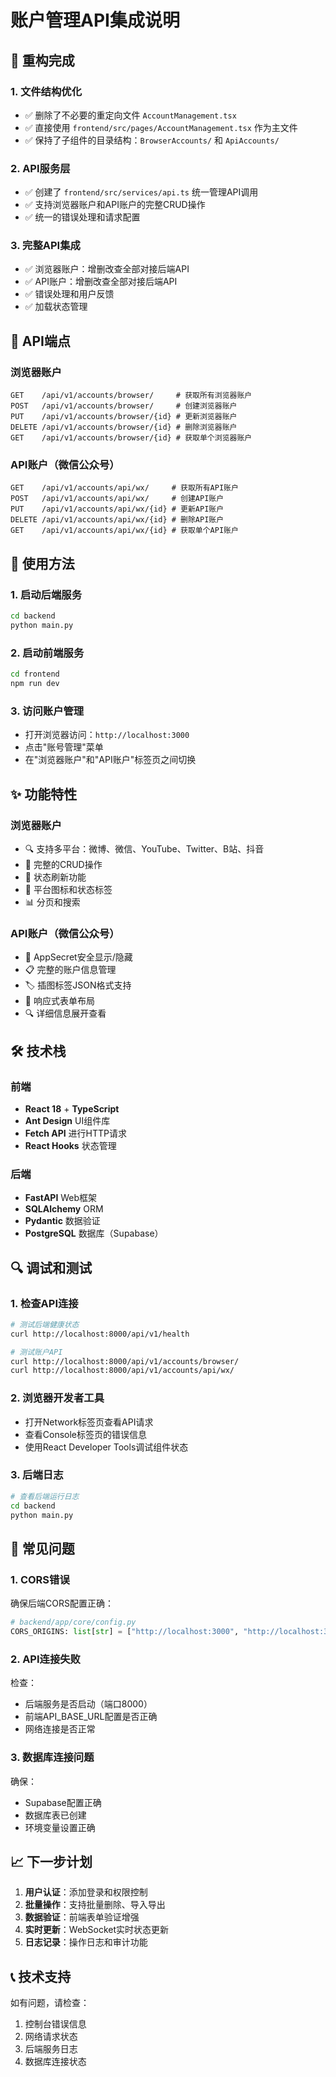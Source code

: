 # 账户管理API集成说明

## 🎯 重构完成

### 1. 文件结构优化
- ✅ 删除了不必要的重定向文件 `AccountManagement.tsx`
- ✅ 直接使用 `frontend/src/pages/AccountManagement.tsx` 作为主文件
- ✅ 保持了子组件的目录结构：`BrowserAccounts/` 和 `ApiAccounts/`

### 2. API服务层
- ✅ 创建了 `frontend/src/services/api.ts` 统一管理API调用
- ✅ 支持浏览器账户和API账户的完整CRUD操作
- ✅ 统一的错误处理和请求配置

### 3. 完整API集成
- ✅ 浏览器账户：增删改查全部对接后端API
- ✅ API账户：增删改查全部对接后端API
- ✅ 错误处理和用户反馈
- ✅ 加载状态管理

## 🔧 API端点

### 浏览器账户
```
GET    /api/v1/accounts/browser/     # 获取所有浏览器账户
POST   /api/v1/accounts/browser/     # 创建浏览器账户
PUT    /api/v1/accounts/browser/{id} # 更新浏览器账户
DELETE /api/v1/accounts/browser/{id} # 删除浏览器账户
GET    /api/v1/accounts/browser/{id} # 获取单个浏览器账户
```

### API账户（微信公众号）
```
GET    /api/v1/accounts/api/wx/     # 获取所有API账户
POST   /api/v1/accounts/api/wx/     # 创建API账户
PUT    /api/v1/accounts/api/wx/{id} # 更新API账户
DELETE /api/v1/accounts/api/wx/{id} # 删除API账户
GET    /api/v1/accounts/api/wx/{id} # 获取单个API账户
```

## 🚀 使用方法

### 1. 启动后端服务
```bash
cd backend
python main.py
```

### 2. 启动前端服务
```bash
cd frontend
npm run dev
```

### 3. 访问账户管理
- 打开浏览器访问：`http://localhost:3000`
- 点击"账号管理"菜单
- 在"浏览器账户"和"API账户"标签页之间切换

## ✨ 功能特性

### 浏览器账户
- 🔍 支持多平台：微博、微信、YouTube、Twitter、B站、抖音
- 📝 完整的CRUD操作
- 🔄 状态刷新功能
- 🎨 平台图标和状态标签
- 📊 分页和搜索

### API账户（微信公众号）
- 🔐 AppSecret安全显示/隐藏
- 📋 完整的账户信息管理
- 🏷️ 插图标签JSON格式支持
- 📱 响应式表单布局
- 🔍 详细信息展开查看

## 🛠️ 技术栈

### 前端
- **React 18** + **TypeScript**
- **Ant Design** UI组件库
- **Fetch API** 进行HTTP请求
- **React Hooks** 状态管理

### 后端
- **FastAPI** Web框架
- **SQLAlchemy** ORM
- **Pydantic** 数据验证
- **PostgreSQL** 数据库（Supabase）

## 🔍 调试和测试

### 1. 检查API连接
```bash
# 测试后端健康状态
curl http://localhost:8000/api/v1/health

# 测试账户API
curl http://localhost:8000/api/v1/accounts/browser/
curl http://localhost:8000/api/v1/accounts/api/wx/
```

### 2. 浏览器开发者工具
- 打开Network标签页查看API请求
- 查看Console标签页的错误信息
- 使用React Developer Tools调试组件状态

### 3. 后端日志
```bash
# 查看后端运行日志
cd backend
python main.py
```

## 🐛 常见问题

### 1. CORS错误
确保后端CORS配置正确：
```python
# backend/app/core/config.py
CORS_ORIGINS: list[str] = ["http://localhost:3000", "http://localhost:3001"]
```

### 2. API连接失败
检查：
- 后端服务是否启动（端口8000）
- 前端API_BASE_URL配置是否正确
- 网络连接是否正常

### 3. 数据库连接问题
确保：
- Supabase配置正确
- 数据库表已创建
- 环境变量设置正确

## 📈 下一步计划

1. **用户认证**：添加登录和权限控制
2. **批量操作**：支持批量删除、导入导出
3. **数据验证**：前端表单验证增强
4. **实时更新**：WebSocket实时状态更新
5. **日志记录**：操作日志和审计功能

## 📞 技术支持

如有问题，请检查：
1. 控制台错误信息
2. 网络请求状态
3. 后端服务日志
4. 数据库连接状态 